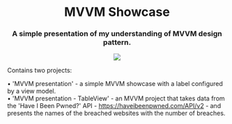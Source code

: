 <h1 align="center">MVVM Showcase</h1>
  <p align="center">
    <h3 align ="center"> A simple presentation of my understanding of MVVM design pattern. </h3>
</p>

<p align="center">
  <img src="https://user-images.githubusercontent.com/62523613/100084171-ba1f4080-2e4a-11eb-8a58-61759a6c91dc.jpg">
</p>

Contains two projects:

• 'MVVM presentation' - a simple MVVM showcase with a label configured by a view model. <br/>
• 'MVVM presentation - TableView' - an MVVM project that takes data from the 'Have I Been Pwned?' API - https://haveibeenpwned.com/API/v2 - and presents the names of the breached websites with the number of breaches.
